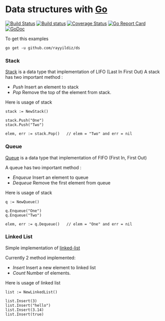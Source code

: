 # Data structures with [Go](http://golang.org)

[![Build Status](http://img.shields.io/travis/rayyildiz/ds.svg?style=flat-square)](https://travis-ci.org/rayyildiz/ds)
[![Build status](https://ci.appveyor.com/api/projects/status/58pg386xvrekluj1?svg=true)](https://ci.appveyor.com/project/rayyildiz/ds)
[![Coverage Status](https://coveralls.io/repos/rayyildiz/ds/badge.svg?branch=master)](https://coveralls.io/r/rayyildiz/ds?branch=master)
[![Go Report Card](https://goreportcard.com/badge/github.com/rayyildiz/ds)](https://goreportcard.com/report/github.com/rayyildiz/ds)
[![GoDoc](http://img.shields.io/badge/go-documentation-blue.svg?style=flat-square)](http://godoc.org/github.com/rayyildiz/ds)

To get this examples

    go get -u github.com/rayyildiz/ds


### Stack
[Stack](http://en.wikipedia.org/wiki/Stack_(abstract_data_type)) is a data type that  implementation of LIFO (Last In First Out)
A stack has two important method :

* _Push_ Insert an element to stack
* _Pop_  Remove the top of the element from stack.

Here is usage of stack

    stack := NewStack()

    stack.Push("One")
    stack.Push("Two")

    elem, err := stack.Pop()   // elem = "Two" and err = nil

### Queue
[Queue](http://en.wikipedia.org/wiki/Queue_(abstract_data_type)) is a data type that implementation of FIFO (First In, First Out)

A queue has two important method :

* _Enqueue_ Insert an element to queue
* _Dequeue_ Remove the first element from queue

Here is usage of stack

    q := NewQueue()

    q.Enqueue("One")
    q.Enqueue("Two")

    elem, err := q.Dequeue()   // elem = "One" and err = nil


### Linked List
Simple implementation of [linked-list](https://en.wikipedia.org/wiki/Linked_list)

Currently 2 method implemented:

* _Insert_  Insert a new element to linked list
* _Count_ Number of elements.

Here is usage of linked list

    list := NewLinkedList()

    list.Insert(3)
    list.Insert("hello")
    list.Insert(3.14)
    list.Insert(true)
